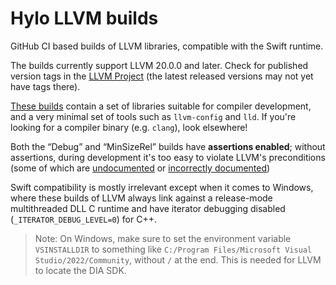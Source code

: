 # Hylo LLVM builds

GitHub CI based builds of LLVM libraries, compatible with the Swift
runtime.

The builds currently support LLVM 20.0.0 and later. Check for published version tags in the [LLVM Project](https://github.com/swiftlang/llvm-project/) (the latest released versions may not yet have tags there).

[These builds](https://github.com/hylo-lang/llvm-build/releases)
contain a set of libraries suitable for compiler
development, and a very minimal set of tools such as `llvm-config` and
`lld`.  If you're looking for a compiler binary (e.g. `clang`), look
elsewhere!

Both the “Debug” and “MinSizeRel” builds have **assertions enabled**; 
without assertions, during development it's too easy to violate
LLVM's preconditions (some of which are 
[undocumented](https://github.com/llvm/llvm-project/pull/82519) or 
[incorrectly documented](https://github.com/llvm/llvm-project/pull/82517))

Swift compatibility is mostly irrelevant except when it comes to
Windows, where these builds of LLVM always link against a release-mode
multithreaded DLL C runtime and have iterator debugging disabled
(`_ITERATOR_DEBUG_LEVEL=0`) for C++.

> Note: On Windows, make sure to set the environment variable `VSINSTALLDIR` to something like `C:/Program Files/Microsoft Visual Studio/2022/Community`, without `/` at the end. This is needed for LLVM to locate the DIA SDK.